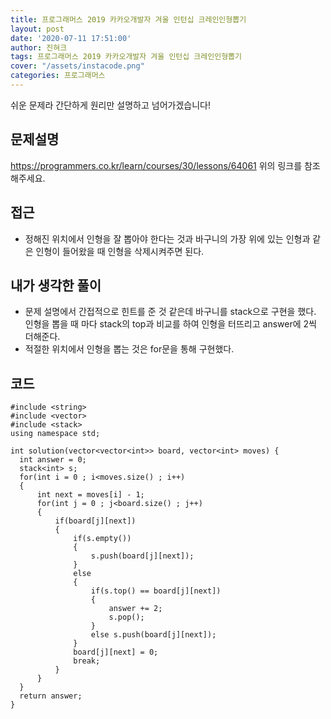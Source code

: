```yaml
---
title: 프로그래머스 2019 카카오개발자 겨울 인턴십 크레인인형뽑기
layout: post
date: '2020-07-11 17:51:00'
author: 진혀크
tags: 프로그래머스 2019 카카오개발자 겨울 인턴십 크레인인형뽑기
cover: "/assets/instacode.png"
categories: 프로그래머스
---
```


쉬운 문제라 간단하게 원리만 설명하고 넘어가겠습니다!

## 문제설명
<https://programmers.co.kr/learn/courses/30/lessons/64061>
위의 링크를 참조해주세요.

## 접근

* 정해진 위치에서 인형을 잘 뽑아야 한다는 것과 바구니의 가장 위에 있는 인형과 같은 인형이 들어왔을 때 인형을 삭제시켜주면 된다.


## 내가 생각한 풀이

* 문제 설명에서 간접적으로 힌트를 준 것 같은데 바구니를 stack으로 구현을 했다. 인형을 뽑을 때 마다 stack의 top과 비교를 하여 인형을 터뜨리고 answer에 2씩 더해준다.
* 적절한 위치에서 인형을 뽑는 것은 for문을 통해 구현했다.

## 코드

    #include <string>
    #include <vector>
    #include <stack>
    using namespace std;

    int solution(vector<vector<int>> board, vector<int> moves) {
      int answer = 0;
      stack<int> s;
      for(int i = 0 ; i<moves.size() ; i++)
      {
          int next = moves[i] - 1;
          for(int j = 0 ; j<board.size() ; j++)
          {
              if(board[j][next])
              {
                  if(s.empty())
                  {
                      s.push(board[j][next]);
                  }
                  else
                  {
                      if(s.top() == board[j][next])
                      {
                          answer += 2;
                          s.pop();
                      }
                      else s.push(board[j][next]);
                  }
                  board[j][next] = 0;
                  break;
              }
          }
      }
      return answer;
    }
